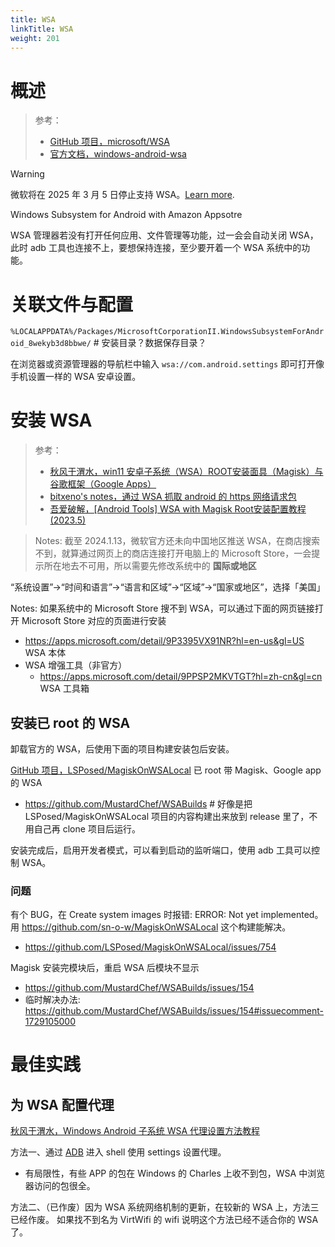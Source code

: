 ```yaml
---
title: WSA
linkTitle: WSA
weight: 201
---
```


# 概述

> 参考：
>
> - [GitHub 项目，microsoft/WSA](https://github.com/microsoft/WSA)
> - [官方文档，windows-android-wsa](https://learn.microsoft.com/zh-cn/windows/android/wsa/)

> [!Warning]
> 微软将在 2025 年 3 月 5 日停止支持 WSA。[Learn more](https://learn.microsoft.com/en-us/windows/android/wsa/).

Windows Subsystem for Android with Amazon Appsotre

WSA 管理器若没有打开任何应用、文件管理等功能，过一会会自动关闭 WSA，此时 adb 工具也连接不上，要想保持连接，至少要开着一个 WSA 系统中的功能。

# 关联文件与配置

`%LOCALAPPDATA%/Packages/MicrosoftCorporationII.WindowsSubsystemForAndroid_8wekyb3d8bbwe/` # 安装目录？数据保存目录？

在浏览器或资源管理器的导航栏中输入 `wsa://com.android.settings` 即可打开像手机设置一样的 WSA 安卓设置。

# 安装 WSA

> 参考：
>
> - [秋风于渭水，win11 安卓子系统（WSA）ROOT安装面具（Magisk）与谷歌框架（Google Apps）](https://www.tjsky.net/tutorial/384)
> - [bitxeno's notes，通过 WSA 抓取 android 的 https 网络请求包](https://blog.xenori.com/2023/05/capture-android-https-network-packet-with-wsa/)
> - [吾爱破解，[Android Tools] WSA with Magisk Root安装配置教程(2023.5)](https://www.52pojie.cn/thread-1790633-1-1.html)

> Notes: 截至 2024.1.13，微软官方还未向中国地区推送 WSA，在商店搜索不到，就算通过网页上的商店连接打开电脑上的 Microsoft Store，一会提示所在地去不可用，所以需要先修改系统中的 **国际或地区**

“系统设置”→“时间和语言”→“语言和区域”→“区域”→“国家或地区”，选择「美国」

Notes: 如果系统中的 Microsoft Store 搜不到 WSA，可以通过下面的网页链接打开 Microsoft Store 对应的页面进行安装

- https://apps.microsoft.com/detail/9P3395VX91NR?hl=en-us&gl=US WSA 本体
- WSA 增强工具（非官方）
  - https://apps.microsoft.com/detail/9PPSP2MKVTGT?hl=zh-cn&gl=cn WSA 工具箱

## 安装已 root 的 WSA

卸载官方的 WSA，后使用下面的项目构建安装包后安装。

 [GitHub 项目，LSPosed/MagiskOnWSALocal](https://github.com/LSPosed/MagiskOnWSALocal ) 已 root 带 Magisk、Google app 的 WSA

- https://github.com/MustardChef/WSABuilds # 好像是把 LSPosed/MagiskOnWSALocal  项目的内容构建出来放到 release 里了，不用自己再 clone 项目后运行。

安装完成后，启用开发者模式，可以看到启动的监听端口，使用 adb 工具可以控制 WSA。

### 问题

有个 BUG，在 Create system images 时报错: ERROR: Not yet implemented。用 https://github.com/sn-o-w/MagiskOnWSALocal 这个构建能解决。

- https://github.com/LSPosed/MagiskOnWSALocal/issues/754

Magisk 安装完模块后，重启 WSA 后模块不显示

- https://github.com/MustardChef/WSABuilds/issues/154
- 临时解决办法: https://github.com/MustardChef/WSABuilds/issues/154#issuecomment-1729105000

# 最佳实践

## 为 WSA 配置代理

[秋风于渭水，Windows Android 子系统 WSA 代理设置方法教程](https://www.tjsky.net/tutorial/391)

方法一、通过 [ADB](/docs/Mobile%20device/Android%20MGMT/ADB.md) 进入 shell 使用 settings 设置代理。

- 有局限性，有些 APP 的包在 Windows 的 Charles 上收不到包，WSA 中浏览器访问的包很全。

方法二、（已作废）因为 WSA 系统网络机制的更新，在较新的 WSA 上，方法三已经作废。  如果找不到名为 VirtWifi 的 wifi 说明这个方法已经不适合你的 WSA 了。

